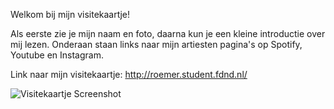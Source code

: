 Welkom bij mijn visitekaartje!

Als eerste zie je mijn naam en foto, daarna kun je een kleine introductie over mij lezen.
Onderaan staan links naar mijn artiesten pagina's op Spotify, Youtube en Instagram.

Link naar mijn visitekaartje: http://roemer.student.fdnd.nl/

![Visitekaartje Screenshot](https://user-images.githubusercontent.com/112856001/190602019-12260d54-045a-49f1-b6b6-e5157d3d1f77.png)
